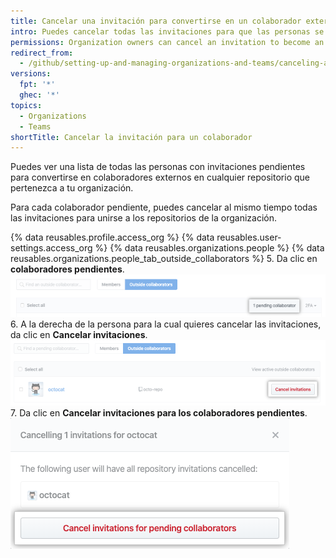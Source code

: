 ```yaml
---
title: Cancelar una invitación para convertirse en un colaborador externo en tu organización
intro: Puedes cancelar todas las invitaciones para que las personas se conviertan en un colaborador externo en los repositorios que pertenecen a tu organización.
permissions: Organization owners can cancel an invitation to become an outside collaborator in the organization.
redirect_from:
  - /github/setting-up-and-managing-organizations-and-teams/canceling-an-invitation-to-become-an-outside-collaborator-in-your-organization
versions:
  fpt: '*'
  ghec: '*'
topics:
  - Organizations
  - Teams
shortTitle: Cancelar la invitación para un colaborador
---
```


Puedes ver una lista de todas las personas con invitaciones pendientes para convertirse en colaboradores externos en cualquier repositorio que pertenezca a tu organización.

Para cada colaborador pendiente, puedes cancelar al mismo tiempo todas las invitaciones para unirse a los repositorios de la organización.

{% data reusables.profile.access_org %}
{% data reusables.user-settings.access_org %}
{% data reusables.organizations.people %}
{% data reusables.organizations.people_tab_outside_collaborators %}
5. Da clic en **colaboradores pendientes**. ![Botón de "Colaboradores pendientes"](/assets/images/help/organizations/pending-collaborator-list.png)
6. A la derecha de la persona para la cual quieres cancelar las invitaciones, da clic en **Cancelar invitaciones**. ![Botón de "Cancelar invitación"](/assets/images/help/organizations/cancel-pending-collaborators.png)
7. Da clic en **Cancelar invitaciones para los colaboradores pendientes**. ![Botón para confirmar la cancelación](/assets/images/help/organizations/confirm-cancelation-of-pending-collaborators.png)
